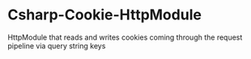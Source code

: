 # Csharp-Cookie-HttpModule
HttpModule that reads and writes cookies coming through the request pipeline via query string keys
